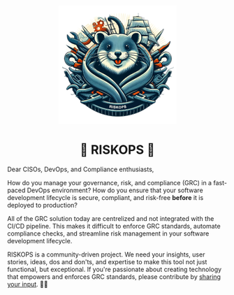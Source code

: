 <p align="center">
    <img src="images/logo.png" width="271" alt="riskops"/>
</p>
<h1 align="center">🚨 RISKOPS 🚨</h1>

Dear CISOs, DevOps, and Compliance enthusiasts, 

How do you manage your governance, risk, and compliance (GRC) in a fast-paced DevOps environment? How do you ensure that your software development lifecycle is secure, compliant, and risk-free <b>before</b> it is deployed to production?

All of the GRC solution today are centrelized and not integrated with the CI/CD pipeline. This makes it difficult to enforce GRC standards, automate compliance checks, and streamline risk management in your software development lifecycle.

RISKOPS  is a community-driven project. We need your insights, user stories, ideas, dos and don'ts, and expertise to make this tool not just functional, but exceptional. If you're passionate about creating technology that empowers and enforces GRC standards, please contribute by [sharing your input](https://github.com/chkp-roniz/riskops/issues). 📯🦦
